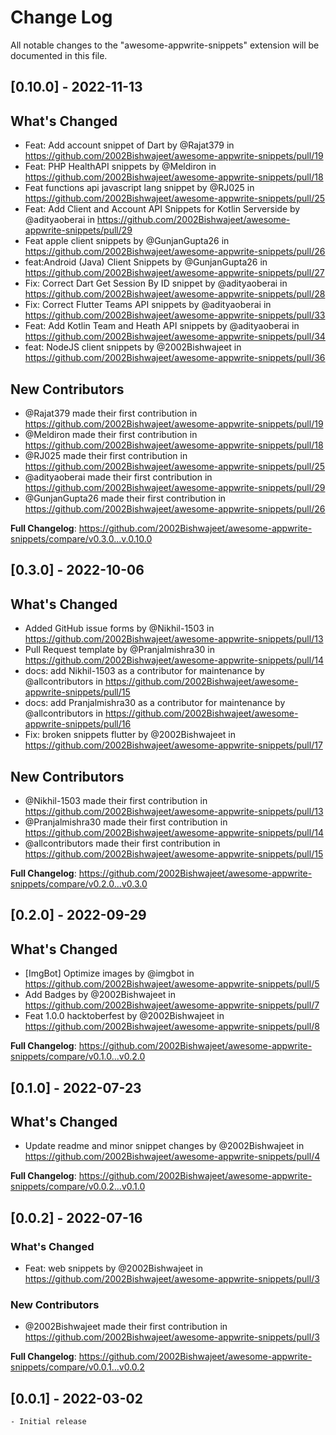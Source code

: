 # Change Log

All notable changes to the "awesome-appwrite-snippets" extension will be documented in this file.

<!-- Check [Keep a Changelog](http://keepachangelog.com/) for recommendations on how to structure this file. -->

<!-- ## [Unreleased]

- Initial release -->

## [0.10.0] - 2022-11-13
## What's Changed
* Feat: Add account snippet of Dart by @Rajat379 in https://github.com/2002Bishwajeet/awesome-appwrite-snippets/pull/19
* Feat: PHP HealthAPI snippets by @Meldiron in https://github.com/2002Bishwajeet/awesome-appwrite-snippets/pull/18
* Feat functions api javascript lang snippet by @RJ025 in https://github.com/2002Bishwajeet/awesome-appwrite-snippets/pull/25
* Feat: Add Client and Account API Snippets for Kotlin Serverside by @adityaoberai in https://github.com/2002Bishwajeet/awesome-appwrite-snippets/pull/29
* Feat apple client snippets by @GunjanGupta26 in https://github.com/2002Bishwajeet/awesome-appwrite-snippets/pull/26
* feat:Android (Java) Client Snippets by @GunjanGupta26 in https://github.com/2002Bishwajeet/awesome-appwrite-snippets/pull/27
* Fix: Correct Dart Get Session By ID snippet by @adityaoberai in https://github.com/2002Bishwajeet/awesome-appwrite-snippets/pull/28
* Fix: Correct Flutter Teams API snippets by @adityaoberai in https://github.com/2002Bishwajeet/awesome-appwrite-snippets/pull/33
* Feat: Add Kotlin Team and Heath API snippets by @adityaoberai in https://github.com/2002Bishwajeet/awesome-appwrite-snippets/pull/34
* feat: NodeJS client snippets by @2002Bishwajeet in https://github.com/2002Bishwajeet/awesome-appwrite-snippets/pull/36

## New Contributors
* @Rajat379 made their first contribution in https://github.com/2002Bishwajeet/awesome-appwrite-snippets/pull/19
* @Meldiron made their first contribution in https://github.com/2002Bishwajeet/awesome-appwrite-snippets/pull/18
* @RJ025 made their first contribution in https://github.com/2002Bishwajeet/awesome-appwrite-snippets/pull/25
* @adityaoberai made their first contribution in https://github.com/2002Bishwajeet/awesome-appwrite-snippets/pull/29
* @GunjanGupta26 made their first contribution in https://github.com/2002Bishwajeet/awesome-appwrite-snippets/pull/26

**Full Changelog**: https://github.com/2002Bishwajeet/awesome-appwrite-snippets/compare/v0.3.0...v.0.10.0

## [0.3.0] - 2022-10-06
## What's Changed
* Added GitHub issue forms by @Nikhil-1503 in https://github.com/2002Bishwajeet/awesome-appwrite-snippets/pull/13
* Pull Request template by @Pranjalmishra30 in https://github.com/2002Bishwajeet/awesome-appwrite-snippets/pull/14
* docs: add Nikhil-1503 as a contributor for maintenance by @allcontributors in https://github.com/2002Bishwajeet/awesome-appwrite-snippets/pull/15
* docs: add Pranjalmishra30 as a contributor for maintenance by @allcontributors in https://github.com/2002Bishwajeet/awesome-appwrite-snippets/pull/16
* Fix: broken snippets flutter by @2002Bishwajeet in https://github.com/2002Bishwajeet/awesome-appwrite-snippets/pull/17

## New Contributors
* @Nikhil-1503 made their first contribution in https://github.com/2002Bishwajeet/awesome-appwrite-snippets/pull/13
* @Pranjalmishra30 made their first contribution in https://github.com/2002Bishwajeet/awesome-appwrite-snippets/pull/14
* @allcontributors made their first contribution in https://github.com/2002Bishwajeet/awesome-appwrite-snippets/pull/15

**Full Changelog**: https://github.com/2002Bishwajeet/awesome-appwrite-snippets/compare/v0.2.0...v0.3.0

## [0.2.0] - 2022-09-29
## What's Changed
* [ImgBot] Optimize images by @imgbot in https://github.com/2002Bishwajeet/awesome-appwrite-snippets/pull/5
* Add Badges by @2002Bishwajeet in https://github.com/2002Bishwajeet/awesome-appwrite-snippets/pull/7
* Feat 1.0.0 hacktoberfest by @2002Bishwajeet in https://github.com/2002Bishwajeet/awesome-appwrite-snippets/pull/8


**Full Changelog**: https://github.com/2002Bishwajeet/awesome-appwrite-snippets/compare/v0.1.0...v0.2.0

## [0.1.0] - 2022-07-23

## What's Changed

- Update readme and minor snippet changes by @2002Bishwajeet in https://github.com/2002Bishwajeet/awesome-appwrite-snippets/pull/4

**Full Changelog**: https://github.com/2002Bishwajeet/awesome-appwrite-snippets/compare/v0.0.2...v0.1.0

## [0.0.2] - 2022-07-16

### What's Changed

- Feat: web snippets by @2002Bishwajeet in https://github.com/2002Bishwajeet/awesome-appwrite-snippets/pull/3

### New Contributors

- @2002Bishwajeet made their first contribution in https://github.com/2002Bishwajeet/awesome-appwrite-snippets/pull/3

**Full Changelog**: https://github.com/2002Bishwajeet/awesome-appwrite-snippets/compare/v0.0.1...v0.0.2

## [0.0.1] - 2022-03-02

    - Initial release
